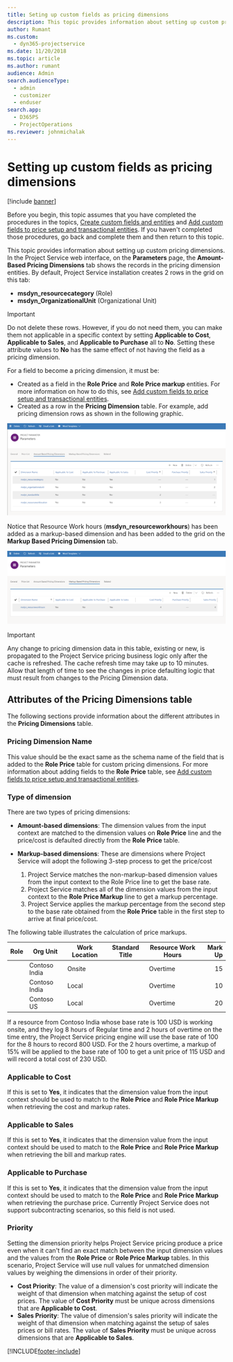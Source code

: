 ```yaml
---
title: Seting up custom fields as pricing dimensions
description: This topic provides information about setting up custom pricing dimensions.
author: Rumant
ms.custom: 
  - dyn365-projectservice
ms.date: 11/20/2018
ms.topic: article
ms.author: rumant
audience: Admin
search.audienceType: 
  - admin
  - customizer
  - enduser
search.app: 
  - D365PS
  - ProjectOperations
ms.reviewer: johnmichalak
---
```


# Setting up custom fields as pricing dimensions 

[!include [banner](../includes/psa-now-project-operations.md)]

Before you begin, this topic assumes that you have completed the procedures in the topics, [Create custom fields and entities](create-custom-fields-entities.md) and [Add custom fields to price setup and transactional entities](field-references.md). If you haven't completed those procedures, go back and complete them and then return to this topic. 

This topic provides information about setting up custom pricing dimensions. In the Project Service web interface, on the **Parameters** page, the **Amount-Based Pricing Dimensions** tab shows the records in the pricing dimension entities. By default, Project Service installation creates 2 rows in the grid on this tab:

- **msdyn_resourcecategory** (Role)
- **msdyn_OrganizationalUnit** (Organizational Unit)

> [!IMPORTANT]
> Do not delete these rows. However, if you do not need them, you can make them not applicable in a specific context by setting **Applicable to Cost**, **Applicable to Sales**, and **Applicable to Purchase** all to **No**. Setting these attribute values to **No** has the same effect of not having the field as a pricing dimension.

For a field to become a pricing dimension, it must be:

- Created as a field in the **Role Price** and **Role Price markup** entities. For more information on how to do this, see [Add custom fields to price setup and transactional entities](field-references.md).
- Created as a row in the **Pricing Dimension** table. For example, add pricing dimension rows as shown in the following graphic. 

![Amount - based Pricing Dimension Rows.](media/Amt-based-PD.png)

Notice that Resource Work hours (**msdyn_resourceworkhours**) has been added as a markup-based dimension and has been added to the grid on the **Markup Based Pricing Dimension** tab.

![Markup - based Pricing Dimension Rows.](media/Markup-based-PD.png)

> [!IMPORTANT]
> Any change to pricing dimension data in this table, existing or new, is propagated to the Project Service pricing business logic only after the cache is refreshed. The cache refresh time may take up to 10 minutes. Allow that length of time to see the changes in price defaulting logic that must result from changes to the Pricing Dimension data.


## Attributes of the Pricing Dimensions table
The following sections provide information about the different attributes in the **Pricing Dimensions** table.

### Pricing Dimension Name
This value should be the exact same as the schema name of the field that is added to the **Role Price** table for custom pricing dimensions. For more information about adding fields to the **Role Price** table, see [Add custom fields to price setup and transactional entities](field-references.md).

### Type of dimension
There are two types of pricing dimensions:
  
  - **Amount-based dimensions**: The dimension values from the input context are matched to the dimension values on **Role Price** line and the price/cost is defaulted directly from the **Role Price** table.
  - **Markup-based dimensions**: These are dimensions where Project Service will adopt the following 3-step process to get the price/cost
 
    1. Project Service matches the non-markup-based dimension values from the input context to the Role Price line to get the base rate.
    2. Project Service matches all of the dimension values from the input context to the **Role Price Markup** line to get a markup percentage.
    3. Project Service applies the markup percentage from the second step to the base rate obtained from the **Role Price** table in the first step to arrive at final price/cost.
   
   The following table illustrates the calculation of price markups.
  
| Role        | Org Unit    |Work Location      |Standard Title      |Resource Work Hours      |  Mark Up|
| ------------|-------------|-------------------|--------------------|-------------------------|--------:|
|             | Contoso India|Onsite            |                    |Overtime                 |15     |
|             | Contoso India|Local             |                    |Overtime                 |10     |
|             | Contoso US   |Local             |                    |Overtime                 |20     |


If a resource from Contoso India whose base rate is 100 USD is working onsite, and they log 8 hours of Regular time and 2 hours of overtime on the time entry, the Project Service pricing engine will use the base rate of 100 for the 8 hours to record 800 USD. For the 2 hours overtime, a markup of 15% will be applied to the base rate of 100 to get a unit price of 115 USD and will record a total cost of 230 USD.

### Applicable to Cost 
If this is set to **Yes**, it indicates that the dimension value from the input context should be used to match to the **Role Price** and **Role Price Markup** when retrieving the cost and markup rates.

### Applicable to Sales
If this is set to **Yes**, it indicates that the dimension value from the input context should be used to match to the **Role Price** and **Role Price Markup** when retrieving the bill and markup rates.

### Applicable to Purchase
If this is set to **Yes**, it indicates that the dimension value from the input context should be used to match to the **Role Price** and **Role Price Markup** when retrieving the purchase price. Currently Project Service does not support subcontracting scenarios, so this field is not used. 

### Priority
Setting the dimension priority helps Project Service pricing produce a price even when it can't find an exact match between the input dimension values and the values from the **Role Price** or **Role Price Markup** tables. In this scenario, Project Service will use null values for unmatched dimension values by weighing the dimensions in order of their priority.

- **Cost Priority**: The value of a dimension's cost priority will indicate the weight of that dimension when matching against the setup of cost prices. The value of **Cost Priority** must be unique across dimensions that are **Applicable to Cost**.
- **Sales Priority**: The value of dimension's sales priority will indicate the weight of that dimension when matching against the setup of sales prices or bill rates. The value of **Sales Priority** must be unique across dimensions that are **Applicable to Sales**.


[!INCLUDE[footer-include](../includes/footer-banner.md)]
